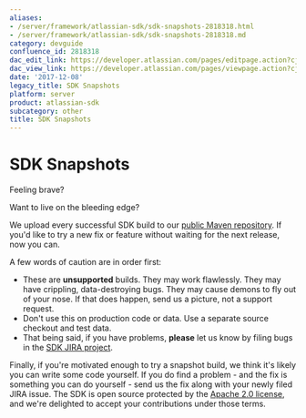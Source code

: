 ```yaml
---
aliases:
- /server/framework/atlassian-sdk/sdk-snapshots-2818318.html
- /server/framework/atlassian-sdk/sdk-snapshots-2818318.md
category: devguide
confluence_id: 2818318
dac_edit_link: https://developer.atlassian.com/pages/editpage.action?cjm=wozere&pageId=2818318
dac_view_link: https://developer.atlassian.com/pages/viewpage.action?cjm=wozere&pageId=2818318
date: '2017-12-08'
legacy_title: SDK Snapshots
platform: server
product: atlassian-sdk
subcategory: other
title: SDK Snapshots
---
```

# SDK Snapshots

Feeling brave?

Want to live on the bleeding edge?

We upload every successful SDK build to our <a href="https://maven.atlassian.com/public-snapshot/com/atlassian/amps/atlassian-plugin-sdk" class="external-link">public Maven repository</a>. If you'd like to try a new fix or feature without waiting for the next release, now you can.

A few words of caution are in order first:

-   These are **unsupported** builds. They may work flawlessly. They may have crippling, data-destroying bugs. They may cause demons to fly out of your nose. If that does happen, send us a picture, not a support request.
-   Don't use this on production code or data. Use a separate source checkout and test data.
-   That being said, if you have problems, **please** let us know by filing bugs in the <a href="https://studio.atlassian.com/browse/AMPS" class="external-link">SDK JIRA project</a>.

Finally, if you're motivated enough to try a snapshot build, we think it's likely you can write some code yourself. If you do find a problem - and the fix is something you can do yourself - send us the fix along with your newly filed JIRA issue. The SDK is open source protected by the <a href="http://www.apache.org/licenses/LICENSE-2.0.html" class="external-link">Apache 2.0 license</a>, and we're delighted to accept your contributions under those terms.
